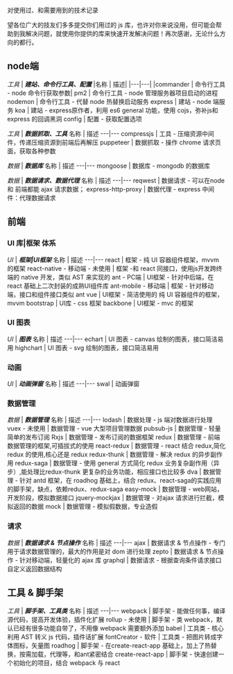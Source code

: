 对使用过、和需要用到的技术记录   

望各位广大的技友们多多提交你们用过的 js 库，也许对你来说没用，但可能会帮助到我解决问题，就使用你提供的库来快速开发解决问题！再次感谢，无论什么方向的都行。



## node端
*工具* | ***建站、命令行工具、配置***
|名称 | 描述|
|---|---|
|commander | 命令行工具 - node 命令行获取参数|
pm2 | 命令行工具 - node 管理服务器项目启动的进程
nodemon | 命令行工具 - 代替 node 热替换启动服务
express | 建站 - node 端服务
koa | 建站 - express原作者，利用 es6 general 功能，使用 cojs，弥补js和express 的回调黑洞
config | 配置 - 获取配置选项 

*工具* | ***数据抓取、工具***
名称 | 描述
---|---
compressjs | 工具 - 压缩资源中间件，传递压缩资源到前端后再解压
puppeteer | 数据抓取 - 操作 chrome 请求页面，获取各种参数

*数据* | ***数据库***
名称 | 描述
---|---
mongoose | 数据库 - mongodb 的数据库

*数据* | ***数据请求、数据代理***
名称 | 描述
---|---
reqwest | 数据请求 - 可以在node 和 前端都能 ajax 请求数据；
express-http-proxy | 数据代理 - express 中间件：代理数据请求


## 前端

### UI 库|框架 体系
*UI* | ***框架|UI框架***
名称 | 描述
---|---
react | 框架 - 纯 UI 容器组件框架，mvvm 的框架
react-native - 移动端 - 未使用 | 框架 -和 react 同接口，使用js开发跨终端的 native 开发，类似 AST 来实现的
ant - PC端 | UI框架 - 针对中后端，在 react 基础上二次封装的成熟UI组件库
ant-mobile - 移动端 | 框架 - 针对移动端，接口和组件接口类似 ant
vue | UI框架 - 简洁使用的 纯 UI 容器组件的框架，mvvm
bootstrap | UI库 - css 框架
backbone | UI框架 - mvc 的框架  

### UI 图表
*UI* | ***图表***
名称 | 描述
---|---
echart | UI 图表 - canvas 绘制的图表，接口简洁易用
highchart | UI 图表 - svg 绘制的图表，接口简洁易用

### 动画
*UI* | ***动画弹窗***
名称 | 描述
---|---
swal | 动画弹窗

### 数据管理 
*数据* | ***数据管理***
名称 | 描述
---|---
lodash | 数据处理 - js 端对数据进行处理
vuex - 未使用 | 数据管理 - vue 大型项目管理数据
pubsub-js | 数据管理 - 轻量简单的发布订阅
Rxjs | 数据管理 - 发布订阅的数据框架
redux | 数据管理 - 前端数据管理的框架,可插拔式的使用
react-redux | 数据管理 - react 结合 redux,简化 redux 的使用,核心还是 redux
redux-thunk | 数据管理 - 解决 redux 的异步副作用
redux-saga | 数据管理 - 使用 general 方式简化 redux 业务复杂副作用（异步）,能处理比redux-thunk 更复杂的业务功能，相应接口也比较多
dva | 数据管理 - 针对 antd 框架，在 roadhog 基础上，结合 redux、react-saga的实践应用的脚手架，缺点，依赖redux、redux-saga
easy-mock | 数据管理 - web网站，开发阶段，模拟数据接口
jquery-mockjax | 数据管理 - 对ajax 请求进行拦截，模拟返回的数据
mock | 数据管理 - 模拟假数据，专业造假

### 请求
*数据* | ***数据请求 & 节点操作***
名称 | 描述
---|---
ajax | 数据请求 & 节点操作 - 专门用于请求数据管理的，最大的作用是对 dom 进行处理
zepto | 数据请求 & 节点操作 - 针对移动端，轻量化的 ajax 库
graphql | 数据请求 - 根据查询条件请求接口自定义返回数据结构

## 工具 & 脚手架
*工具* | ***脚手架、工具类***
名称 | 描述
---|---
webpack | 脚手架 - 能做任何事，编译源代码，提高开发体验，插件化扩展
rollup - 未使用 | 脚手架 - 类 webpack，默认已经有很多功能自带了，不用像 webpack 需要额外添加
babel | 工具类 - 核心利用 AST 转义 js 代码，插件话扩展
fontCreator - 软件 | 工具类 - 把图片转成字体图标，矢量图
roadhog  | 脚手架 - 在create-react-app 基础上，加上了热替换，按需加载，代理等，和ant紧密结合
create-react-app | 脚手架 - 快速创建一个初始化的项目，结合 webpack 与 react 




